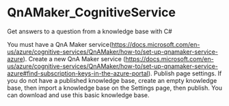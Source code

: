 # QnAMaker_CognitiveService
Get answers to a question from a knowledge base with C#

You must have a QnA Maker service(https://docs.microsoft.com/en-us/azure/cognitive-services/QnAMaker/how-to/set-up-qnamaker-service-azure).
Create a new QnA Maker service
(https://docs.microsoft.com/en-us/azure/cognitive-services/QnAMaker/how-to/set-up-qnamaker-service-azure#find-subscription-keys-in-the-azure-portal).
Publish page settings. If you do not have a published knowledge base, create an empty knowledge base, then import a knowledge base on the Settings page, then publish. You can download and use this basic knowledge base.
